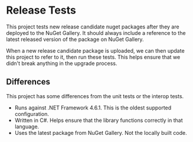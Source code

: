 # Release Tests

This project tests new release candidate nuget packages after they are deployed to the NuGet Gallery. It should always include a reference to the latest released version of the package on NuGet Gallery.

When a new release candidate package is uploaded, we can then update this project to refer to it, then run these tests. This helps ensure that we didn't break anything in the upgrade process.

## Differences

This project has some differences from the unit tests or the interop tests.

* Runs against .NET Framework 4.6.1. This is the oldest supported configuration.
* Written in C#. Helps ensure that the library functions correctly in that language.
* Uses the latest package from NuGet Gallery. Not the locally built code.